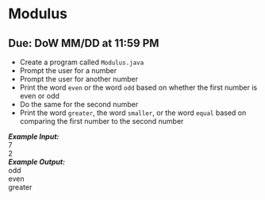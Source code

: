 # Modulus

## Due: DoW MM/DD at 11:59 PM

- Create a program called `Modulus.java`
- Prompt the user for a number
- Prompt the user for another number
- Print the word `even` or the word `odd` based on whether the first number is even or odd
- Do the same for the second number
- Print the word `greater`, the word `smaller`, or the word `equal` based on comparing the first number to the second number

***Example Input:***\
7\
2\
***Example Output:***\
odd\
even\
greater
